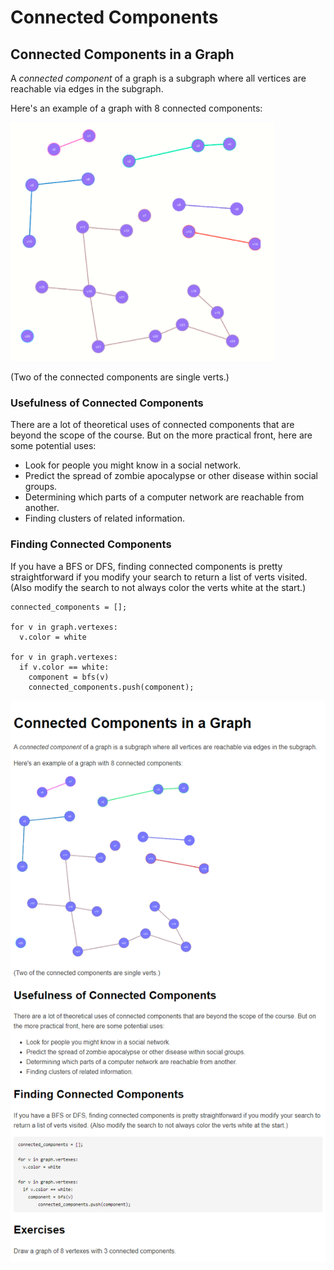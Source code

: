 # Connected Components



## Connected Components in a Graph

A _connected component_ of a graph is a subgraph where all vertices are reachable via edges in the subgraph.

Here's an example of a graph with 8 connected components:

![](../../../.gitbook/assets/image%20%2812%29.png)

\(Two of the connected components are single verts.\)

### Usefulness of Connected Components

There are a lot of theoretical uses of connected components that are beyond the scope of the course. But on the more practical front, here are some potential uses:

* Look for people you might know in a social network.
* Predict the spread of zombie apocalypse or other disease within social groups.
* Determining which parts of a computer network are reachable from another.
* Finding clusters of related information.

### Finding Connected Components

If you have a BFS or DFS, finding connected components is pretty straightforward if you modify your search to return a list of verts visited. \(Also modify the search to not always color the verts white at the start.\)

```text
connected_components = [];

for v in graph.vertexes:
  v.color = white

for v in graph.vertexes:
  if v.color == white:
    component = bfs(v)
    connected_components.push(component);
```

![](../../../.gitbook/assets/readme.png)

